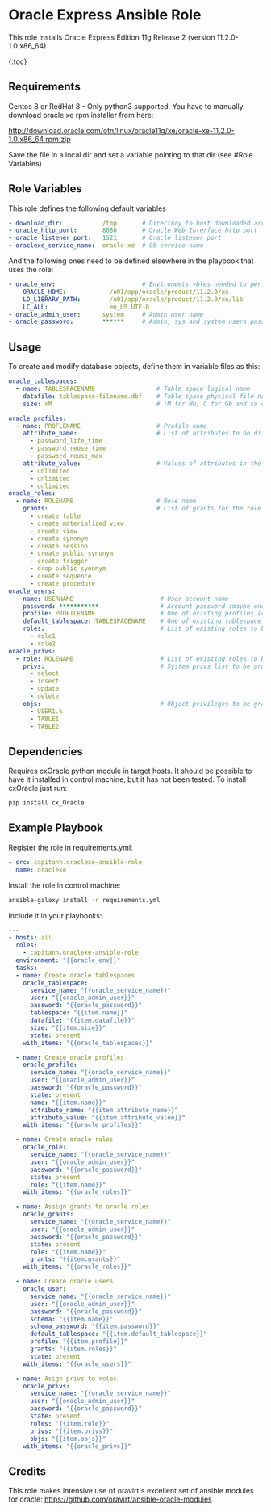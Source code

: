 Oracle Express Ansible Role
=========

This role installs Oracle Express Edition 11g Release 2 (version 11.2.0-1.0.x86_64)

{:toc}

Requirements
------------
Centos 8 or RedHat 8 - Only python3 supported. You have to manually download oracle xe rpm installer from here:

http://download.oracle.com/otn/linux/oracle11g/xe/oracle-xe-11.2.0-1.0.x86_64.rpm.zip

Save the file in a local dir and set a variable pointing to that dir (see #Role Variables)



Role Variables
--------------
This role defines the following default variables
```yaml
- download_dir:           /tmp       # Directory to host downloaded archive
- oracle_http_port:       8080       # Oracle Web Interface http port
- oracle_listener_port:   1521       # Oracle listener port
- oraclexe_service_name:  oracle-xe  # OS service name
```

And the following ones need to be defined elsewhere in the playbook that uses the role:
```yaml
- oracle_env:                        # Environemts vbles needed to perform sqlplus operations
    ORACLE_HOME:            /u01/app/oracle/product/11.2.0/xe
    LD_LIBRARY_PATH:        /u01/app/oracle/product/11.2.0/xe/lib
    LC_ALL:                 en_US.UTF-8
- oracle_admin_user:      system     # Admin user name
- oracle_password:        ******     # Admin, sys and system users passwords (maybe encripted inside a vault)
```

Usage
--------------
To create and modify database objects, define them in variable files as this:
```yaml
oracle_tablespaces:
  - name: TABLESPACENAME                 # Table space logical name
    datafile: tablespace-filename.dbf    # Table space physical file name
    size: xM                             # (M for Mb, G for Gb and so on)

oracle_profiles:
  - name: PROFLENAME                     # Profile name
    attribute_name:                      # List of attributes to be different from the defaults
      - password_life_time
      - password_reuse_time
      - password_reuse_max
    attribute_value:                     # Values of attributes in the same order
      - unlimited
      - unlimited
      - unlimited
oracle_roles:
  - name: ROLENAME                       # Role name
    grants:                              # List of grants for the role
      - create table
      - create materialized view
      - create view
      - create synonym
      - create session
      - create public synonym
      - create trigger
      - drop public synonym
      - create sequence
      - create procedure
oracle_users:
  - name: USERNAME                        # User account name
    password: ***********                 # Account password (maybe encripted inside a vault)
    profile: PROFILENAME                  # One of existing profiles (can be one of the previously defined above)
    default_tablespace: TABLESPACENAME    # One of existing tablespace (can be one of the previously defined above) or don't specify this variable to use default one
    roles:                                # List of existing roles to be applied to user (can be one of the previously defined above).
      - role1
      - role2
oracle_privs:
  - role: ROLENAME                        # List of existing roles to be granted privileges (can be one of the previously defined above). Can also be an username
    privs:                                # System privs list to be granted to this role
      - select
      - insert
      - update
      - delete
    objs:                                 # Object privileges to be granted to this role (can be one of the previously defined above). Can also be an username.
      - USER1.%
      - TABLE1
      - TABLE2
```

Dependencies
------------
Requires cxOracle python module in target hosts. It should be possible to have it installed in control machine, but it has not been tested. To install cxOracle just run:
```bash
pip install cx_Oracle
```

Example Playbook
----------------
Register the role in requirements.yml:
```yaml
- src: capitanh.oraclexe-ansible-role
  name: oraclexe
```

Install the role in control machine:
```bash
ansible-galaxy install -r requirements.yml

```

Include it in your playbooks:
```yaml
---
- hosts: all
  roles:
    - capitanh.oraclexe-ansible-role
  environment: "{{oracle_env}}"
  tasks:
  - name: Create oracle tablespaces
    oracle_tablespace:
      service_name: "{{oracle_service_name}}"
      user: "{{oracle_admin_user}}"
      password: "{{oracle_password}}"
      tablespace: "{{item.name}}"
      datafile: "{{item.datafile}}"
      size: "{{item.size}}"
      state: present
    with_items: "{{oracle_tablespaces}}"

  - name: Create oracle profiles
    oracle_profile:
      service_name: "{{oracle_service_name}}"
      user: "{{oracle_admin_user}}"
      password: "{{oracle_password}}"
      state: present
      name: "{{item.name}}"
      attribute_name: "{{item.attribute_name}}"
      attribute_value: "{{item.attribute_value}}"
    with_items: "{{oracle_profiles}}"

  - name: Create oracle roles
    oracle_role:
      service_name: "{{oracle_service_name}}"
      user: "{{oracle_admin_user}}"
      password: "{{oracle_password}}"
      state: present
      role: "{{item.name}}"
    with_items: "{{oracle_roles}}"

  - name: Assign grants to oracle roles
    oracle_grants:
      service_name: "{{oracle_service_name}}"
      user: "{{oracle_admin_user}}"
      password: "{{oracle_password}}"
      state: present
      role: "{{item.name}}"
      grants: "{{item.grants}}"
    with_items: "{{oracle_roles}}"

  - name: Create oracle users
    oracle_user:
      service_name: "{{oracle_service_name}}"
      user: "{{oracle_admin_user}}"
      password: "{{oracle_password}}"
      schema: "{{item.name}}"
      schema_password: "{{item.password}}"
      default_tablespace: "{{item.default_tablespace}}"
      profile: "{{item.profile}}"
      grants: "{{item.roles}}"
      state: present
    with_items: "{{oracle_users}}"

  - name: Asign privs to roles
    oracle_privs:
      service_name: "{{oracle_service_name}}"
      user: "{{oracle_admin_user}}"
      password: "{{oracle_password}}"
      state: present
      roles: "{{item.role}}"
      privs: "{{item.privs}}"
      objs: "{{item.objs}}"
    with_items: "{{oracle_privs}}"

```

Credits
-------
This role makes intensive use of oravirt's excellent set of ansible modules for oracle:
https://github.com/oravirt/ansible-oracle-modules

